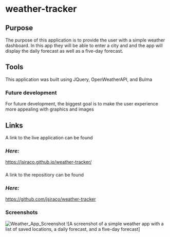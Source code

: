 # weather-tracker
## Purpose 
The purpose of this application is to provide the user with a simple weather dashboard. In this app they will be able to enter a city and and the app will display the daily forecast as well as a five-day forecast.
## Tools
This application was built using JQuery, OpenWeatherAPI, and Bulma
### Future development
For future development, the biggest goal is to make the user experience more appealing with graphics and images
## Links 
A link to the live application can be found
### *Here:*
https://jsiraco.github.io/weather-tracker/
### 
A link to the repositiory can be found
### *Here:*
https://github.com/jsiraco/weather-tracker
### Screenshots
![Weather_App_Screenshot](https://user-images.githubusercontent.com/83827081/128766119-3fb44799-f614-4352-a2ff-aadf23e54cbe.png)
![A screenshot of a simple weather app with a list of saved locations, a daily forecast, and a five-day forecast]